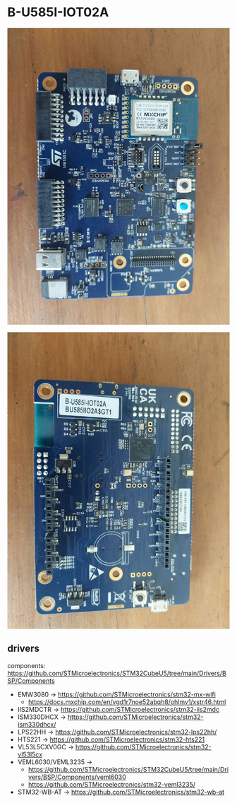 # B-U585I-IOT02A

![the board](./6337103823411200982.jpg)

![the board 2](./6337103823411200981.jpg)

## drivers

components: https://github.com/STMicroelectronics/STM32CubeU5/tree/main/Drivers/BSP/Components

- EMW3080 -> https://github.com/STMicroelectronics/stm32-mx-wifi
  - https://docs.mxchip.com/en/vgd1r7noe52abqh8/ohlmv1/xstr46.html
- IIS2MDCTR -> https://github.com/STMicroelectronics/stm32-iis2mdc
- ISM330DHCX -> https://github.com/STMicroelectronics/stm32-ism330dhcx/
- LPS22HH -> https://github.com/STMicroelectronics/stm32-lps22hh/
- HTS221 -> https://github.com/STMicroelectronics/stm32-hts221
- VL53L5CXV0GC -> https://github.com/STMicroelectronics/stm32-vl53l5cx
- VEML6030/VEML3235 ->
  - https://github.com/STMicroelectronics/STM32CubeU5/tree/main/Drivers/BSP/Components/veml6030
  - https://github.com/STMicroelectronics/stm32-veml3235/
- STM32-WB-AT -> https://github.com/STMicroelectronics/stm32-wb-at
